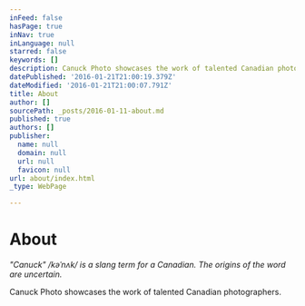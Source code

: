 ```yaml
---
inFeed: false
hasPage: true
inNav: true
inLanguage: null
starred: false
keywords: []
description: Canuck Photo showcases the work of talented Canadian photographers.
datePublished: '2016-01-21T21:00:19.379Z'
dateModified: '2016-01-21T21:00:07.791Z'
title: About
author: []
sourcePath: _posts/2016-01-11-about.md
published: true
authors: []
publisher:
  name: null
  domain: null
  url: null
  favicon: null
url: about/index.html
_type: WebPage

---
```

# About

_"Canuck" /kəˈnʌk/ is a slang term for a Canadian. The origins of the word are uncertain._

Canuck Photo showcases the work of talented Canadian photographers.